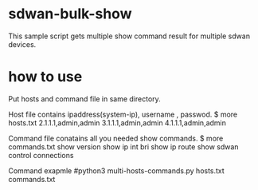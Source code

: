 # sdwan-bulk-show
This sample script gets multiple show command result for multiple sdwan devices.

# how to use
Put hosts and command file in same directory.

Host file contains ipaddress(system-ip), username , passwod.
$ more hosts.txt
2.1.1.1,admin,admin
3.1.1.1,admin,admin
4.1.1.1,admin,admin

Command file conatains all you needed show commands.
$ more commands.txt
show version
show ip int bri
show ip route
show sdwan control connections

Command exapmle
#python3 multi-hosts-commands.py hosts.txt commands.txt
